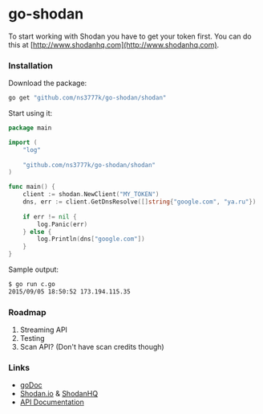 # go-shodan
To start working with Shodan you have to get your token first. You can do this at [http://www.shodanhq.com](http://www.shodanhq.com).

### Installation
Download the package:

```bash
go get "github.com/ns3777k/go-shodan/shodan"
```

Start using it:
```go
package main

import (
    "log"
    
    "github.com/ns3777k/go-shodan/shodan"
)

func main() {
    client := shodan.NewClient("MY_TOKEN")
    dns, err := client.GetDnsResolve([]string{"google.com", "ya.ru"})
    
    if err != nil {
        log.Panic(err)
    } else {
        log.Println(dns["google.com"])
    }
}
```
Sample output:
```bash
$ go run c.go
2015/09/05 18:50:52 173.194.115.35
```

### Roadmap
1. Streaming API
2. Testing
3. Scan API? (Don't have scan credits though)

### Links
* [goDoc](http://godoc.org/github.com/ns3777k/go-shodan/shodan)
* [Shodan.io](http://shodan.io) & [ShodanHQ](http://www.shodanhq.com)
* [API Documentation](https://developer.shodan.io/api)
